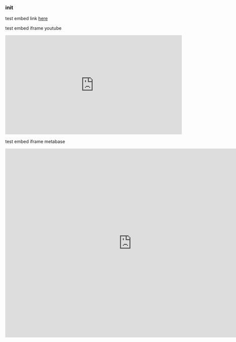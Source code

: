 ### init

test embed link [here](https://google.com)

test embed iframe youtube
<iframe width="560" height="315" src="https://www.youtube.com/embed/VsZkSFcF-m4" title="YouTube video player" frameborder="0" allow="accelerometer; autoplay; clipboard-write; encrypted-media; gyroscope; picture-in-picture; web-share" allowfullscreen></iframe>

test embed iframe metabase
<iframe
    src="http://lumos.otoklix.com/public/dashboard/70266ade-03b6-408b-bfda-6f5fc05b1811"
    frameborder="0"
    width="800"
    height="600"
    allowtransparency
></iframe>
